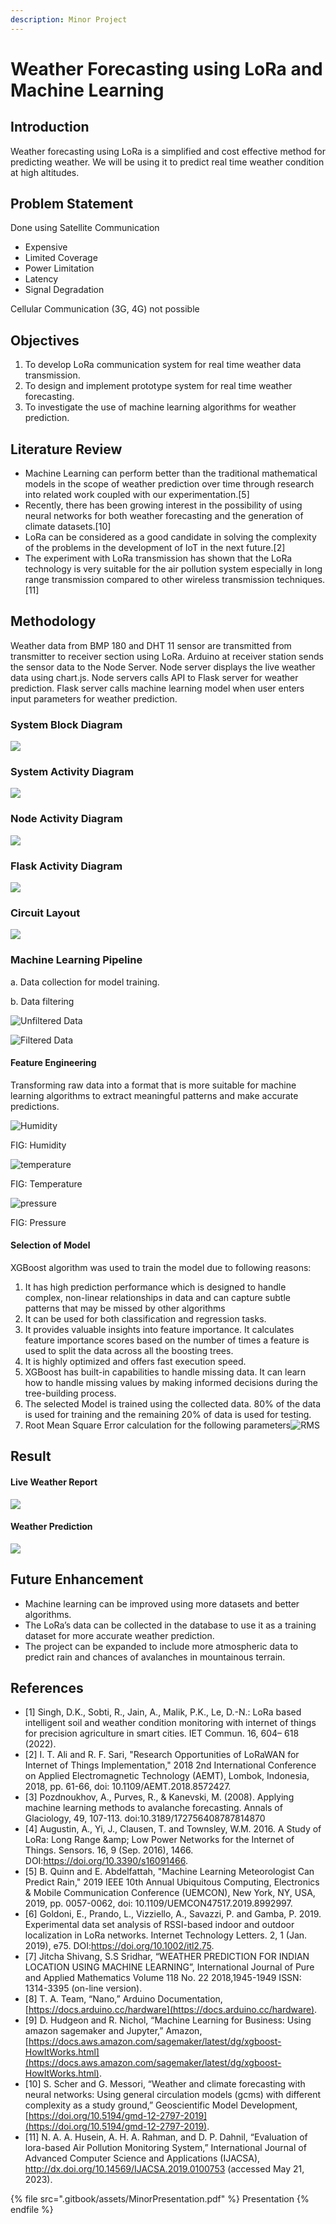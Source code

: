 ```yaml
---
description: Minor Project
---
```


# Weather Forecasting using LoRa and  Machine Learning

## Introduction

Weather forecasting using LoRa is a simplified and cost effective method for predicting weather. We will be using it to predict real time weather condition at high altitudes.

## Problem Statement&#x20;

Done using Satellite Communication&#x20;

* Expensive&#x20;
* Limited Coverage&#x20;
* Power Limitation&#x20;
* Latency&#x20;
* Signal Degradation

Cellular Communication (3G, 4G) not possible

## Objectives

1. To develop LoRa communication system for real time weather data transmission.&#x20;
2. To design and implement prototype system for real time weather forecasting.&#x20;
3. To investigate the use of machine learning algorithms for weather prediction.

## Literature Review

* Machine Learning can perform better than the traditional mathematical models in the scope of weather prediction over time through research into related work coupled with our experimentation.\[5]&#x20;
* Recently, there has been growing interest in the possibility of using neural networks for both weather forecasting and the generation of climate datasets.\[10]&#x20;
* LoRa can be considered as a good candidate in solving the complexity of the problems in the development of IoT in the next future.\[2]
* &#x20;The experiment with LoRa transmission has shown that the LoRa technology is very suitable for the air pollution system especially in long range transmission compared to other wireless transmission techniques.\[11]

## Methodology

Weather data from BMP 180 and DHT 11 sensor are transmitted from transmitter to receiver section using LoRa. Arduino at receiver station sends the sensor data to the Node Server. Node server displays the live weather data using chart.js. Node servers calls API to Flask server for weather prediction. Flask server calls machine learning model when user enters input parameters for weather prediction.

### System Block Diagram

![](<.gitbook/assets/image (10).png>)

### System Activity Diagram

![](<.gitbook/assets/image (4).png>)

### Node Activity Diagram

![](<.gitbook/assets/image (5) (1).png>)

### Flask Activity Diagram

![](<.gitbook/assets/image (1) (1).png>)

### Circuit Layout

![](<.gitbook/assets/image (3).png>)

### Machine Learning Pipeline

a. Data collection for model training.

b. Data filtering

<img src=".gitbook/assets/image (12).png" alt="Unfiltered Data" data-size="original">

![Filtered Data](<.gitbook/assets/image (8).png>)

#### Feature Engineering

Transforming raw data into a format that is more suitable for machine learning algorithms to extract meaningful patterns and make accurate predictions.

![Humidity](.gitbook/assets/image.png)

FIG: Humidity

![temperature](<.gitbook/assets/image (1).png>)

FIG: Temperature&#x20;

![pressure](<.gitbook/assets/image (5).png>)

FIG: Pressure

#### Selection of Model

XGBoost algorithm was used to train the model due to following reasons:

1. It has high prediction performance which is designed to handle complex, non-linear relationships in data and can capture subtle patterns that may be missed by other algorithms
2. It can be used for both classification and regression tasks.
3. It provides valuable insights into feature importance. It calculates feature importance scores based on the number of times a feature is used to split the data across all the boosting trees.
4. It is highly optimized and offers fast execution speed.
5. XGBoost has built-in capabilities to handle missing data. It can learn how to handle missing values by making informed decisions during the tree-building process.
6. The selected Model is trained using the collected data. 80% of the data is used for training and the remaining 20% of data is used for testing.
7. Root Mean Square Error calculation for the following parameters![RMS](<.gitbook/assets/image (9).png>)&#x20;

## Result

#### Live Weather Report

![](<.gitbook/assets/image (13).png>)

#### Weather Prediction

![](<.gitbook/assets/image (11).png>)

## Future Enhancement

* Machine learning can be improved using more datasets and better algorithms.
* The LoRa’s data can be collected in the database to use it as a training dataset for more accurate weather prediction.
* The project can be expanded to include more atmospheric data to predict rain and chances of avalanches in mountainous terrain.

## References

* \[1] Singh, D.K., Sobti, R., Jain, A., Malik, P.K., Le, D.-N.: LoRa based intelligent soil and weather condition monitoring with internet of things for precision agriculture in smart cities. IET Commun. 16, 604– 618 (2022).&#x20;
* \[2] I. T. Ali and R. F. Sari, "Research Opportunities of LoRaWAN for Internet of Things Implementation," 2018 2nd International Conference on Applied Electromagnetic Technology (AEMT), Lombok, Indonesia, 2018, pp. 61-66, doi: 10.1109/AEMT.2018.8572427.
* \[3] Pozdnoukhov, A., Purves, R., & Kanevski, M. (2008). Applying machine learning methods to avalanche forecasting. Annals of Glaciology, 49, 107-113. doi:10.3189/172756408787814870
* \[4] Augustin, A., Yi, J., Clausen, T. and Townsley, W.M. 2016. A Study of LoRa: Long Range \&amp; Low Power Networks for the Internet of Things. Sensors. 16, 9 (Sep. 2016), 1466. DOI:https://doi.org/10.3390/s16091466.
* \[5] B. Quinn and E. Abdelfattah, "Machine Learning Meteorologist Can Predict Rain," 2019 IEEE 10th Annual Ubiquitous Computing, Electronics & Mobile Communication Conference (UEMCON), New York, NY, USA, 2019, pp. 0057-0062, doi: 10.1109/UEMCON47517.2019.8992997.
* \[6] Goldoni, E., Prando, L., Vizziello, A., Savazzi, P. and Gamba, P. 2019. Experimental data set analysis of RSSI-based indoor and outdoor localization in LoRa networks. Internet Technology Letters. 2, 1 (Jan. 2019), e75. DOI:https://doi.org/10.1002/itl2.75.
* \[7] Jitcha Shivang, S.S Sridhar, “WEATHER PREDICTION FOR INDIAN LOCATION USING MACHINE LEARNING”, International Journal of Pure and Applied Mathematics Volume 118 No. 22 2018,1945-1949 ISSN: 1314-3395 (on-line version).
* \[8] T. A. Team, “Nano,” Arduino Documentation, [https://docs.arduino.cc/hardware](https://docs.arduino.cc/hardware).
* \[9] D. Hudgeon and R. Nichol, “Machine Learning for Business: Using amazon sagemaker and Jupyter,” Amazon, [https://docs.aws.amazon.com/sagemaker/latest/dg/xgboost-HowItWorks.html](https://docs.aws.amazon.com/sagemaker/latest/dg/xgboost-HowItWorks.html).
* \[10] S. Scher and G. Messori, “Weather and climate forecasting with neural networks: Using general circulation models (gcms) with different complexity as a study ground,” Geoscientific Model Development, [https://doi.org/10.5194/gmd-12-2797-2019](https://doi.org/10.5194/gmd-12-2797-2019).
* \[11] N. A. A. Husein, A. H. A. Rahman, and D. P. Dahnil, “Evaluation of lora-based Air Pollution Monitoring System,” International Journal of Advanced Computer Science and Applications (IJACSA), http://dx.doi.org/10.14569/IJACSA.2019.0100753 (accessed May 21, 2023).

{% file src=".gitbook/assets/MinorPresentation.pdf" %}
Presentation
{% endfile %}

